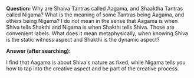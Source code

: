 **Question:** Why are Shaiva Tantras called Aagama, and Shaaktha Tantras called Nigama? What is the meaning of some Tantras being Aagama, and others being Nigama? I do not mean in the sense that Aagama is when Shiva tells Shakthi and Nigama is when Shakthi tells Shiva. Those are convenient labels. What does it mean metaphysically, when knowing Shiva is the static witness aspect and Shakthi is the dynamic aspect?

**Answer (after searching):**

I find that Aagama is about Shiva's nature as fixed, while Nigama tells you how to tap into the creative aspect and be part of the creative process.